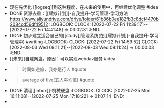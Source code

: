 - 现在先优化 [[logseq]]到这种程度，在未来的使用中，再继续优化调整 #idea
- DONE 资源去重：[[耀拟计划]]-自我提升-学习管理-学习方法 https://www.aliyundrive.com/drive/folder/61b86b0ee182fb3c8dcf4470b2084cd56df49512
  :LOGBOOK:
  CLOCK: [2022-07-22 Fri 11:39:17]--[2022-07-22 Fri 14:41:48] =>  03:02:31
  :END:
- DONE 初步建立适合自己的[[study]]管理系统(在[[耀拟计划]]-自我提升-学习管理中) #writing
  :LOGBOOK:
  CLOCK: [2022-07-22 Fri 14:59:52]
  CLOCK: [2022-08-03 Wed 09:11:21]--[2022-08-03 Wed 09:11:24] =>  00:00:03
  :END:
- [[未来]]自建网盘。原因：可以实现webdav服务 #idea
- >时间如逆旅，我亦是行人 #quote
- >average of five(五人平均值) #quote
- DONE 清理[[inbox]]-机械硬盘
  :LOGBOOK:
  CLOCK: [2022-07-25 Mon 16:11:08]--[2022-07-25 Mon 17:18:22] =>  01:07:14
  :END:
-